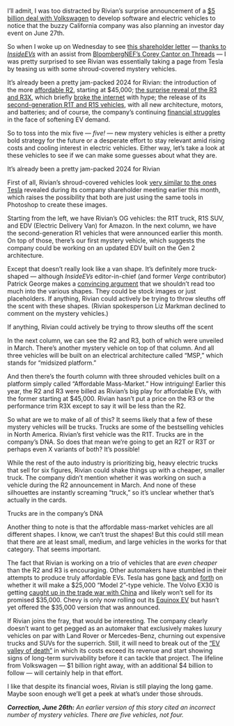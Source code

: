 I’ll admit, I was too distracted by Rivian’s surprise announcement of a [$5 billion deal with Volkswagen](/2024/6/25/24185946/vw-rivian-joint-venture-investment-software-r2) to develop software and electric vehicles to notice that the buzzy California company was also planning an investor day event on June 27th.

So when I woke up on Wednesday to see [this shareholder letter](https://assets.rivian.com/2md5qhoeajym/74T7UhNiRkpZT20fXzx7K6/4ee31531d9aa35f042b9f7a1ce32fb86/06.25.24__Rivian_and_Volkswagen_Group_Announce_Technology_Joint_Venture.pdf) — [thanks to *InsideEVs*](https://insideevs.com/news/724547/rivian-future-vehicle-roadmap/) with an assist from [BloombergNEF’s Corey Cantor on Threads](https://www.threads.net/@corey_cantor/post/C8p08ScxT9p) — I was pretty surprised to see Rivian was essentially taking a page from Tesla by teasing us with some shroud-covered mystery vehicles.

It’s already been a pretty jam-packed 2024 for Rivian: the introduction of the more [affordable R2](/2024/3/7/24093215/rivian-r2-revealed-ev-suv-price-specs-price), starting at $45,000; [the surprise reveal of the R3 and R3X](/2024/3/7/24093570/rivian-r3-r3x-electric-suv-crossover-pics-specs), which briefly [broke the internet](https://insideevs.com/features/713200/rivian-r3-car-designers-react/) with hype; the release of its [second-generation R1T and R1S vehicles](/2024/6/6/24172761/rivian-r1t-r1s-refresh-update-motor-battery-price), with all new architecture, motors, and batteries; and of course, the company’s continuing [financial struggles](/2024/3/6/24091419/rivian-r2-ev-crossover-suv-profit-earnings-future) in the face of softening EV demand.

So to toss into the mix five — *five!* — new mystery vehicles is either a pretty bold strategy for the future or a desperate effort to stay relevant amid rising costs and cooling interest in electric vehicles. Either way, let’s take a look at these vehicles to see if we can make some guesses about what they are.

It’s already been a pretty jam-packed 2024 for Rivian

First of all, Rivian’s shroud-covered vehicles look [very similar to the ones Tesla](/2024/6/14/24178404/tesla-vehicles-robotaxi-van-model-2-shareholder-shrouded) revealed during its company shareholder meeting earlier this month, which raises the possibility that both are just using the same tools in Photoshop to create these images.

Starting from the left, we have Rivian’s OG vehicles: the R1T truck, R1S SUV, and EDV (Electric Delivery Van) for Amazon. In the next column, we have the second-generation R1 vehicles that were announced earlier this month. On top of those, there’s our first mystery vehicle, which suggests the company could be working on an updated EDV built on the Gen 2 architecture.

Except that doesn’t really look like a van shape. It’s definitely more truck-shaped — although *InsideEVs* editor-in-chief (and former *Verge* contributor) Patrick George makes a [convincing argument](https://insideevs.com/news/724547/rivian-future-vehicle-roadmap/) that we shouldn’t read too much into the various shapes. They could be stock images or just placeholders. If anything, Rivian could actively be trying to throw sleuths off the scent with these shapes. (Rivian spokesperson Liz Markman declined to comment on the mystery vehicles.)

If anything, Rivian could actively be trying to throw sleuths off the scent

In the next column, we can see the R2 and R3, both of which were unveiled in March. There’s another mystery vehicle on top of that column. And all three vehicles will be built on an electrical architecture called “MSP,” which stands for “midsized platform.”

And then there’s the fourth column with three shrouded vehicles built on a platform simply called “Affordable Mass-Market.” How intriguing! Earlier this year, the R2 and R3 were billed as Rivian’s big play for affordable EVs, with the former starting at $45,000. Rivian hasn’t put a price on the R3 or the performance trim R3X except to say it will be less than the R2.

So what are we to make of all of this? It seems likely that a few of these mystery vehicles will be trucks. Trucks are some of the bestselling vehicles in North America. Rivian’s first vehicle was the R1T. Trucks are in the company’s DNA. So does that mean we’re going to get an R2T or R3T or perhaps even X variants of both? It’s possible!

While the rest of the auto industry is prioritizing big, heavy electric trucks that sell for six figures, Rivian could shake things up with a cheaper, smaller truck. The company didn’t mention whether it was working on such a vehicle during the R2 announcement in March. And none of these silhouettes are instantly screaming “truck,” so it’s unclear whether that’s actually in the cards.

Trucks are in the company’s DNA

Another thing to note is that the affordable mass-market vehicles are all different shapes. I know, we can’t trust the shapes! But this could still mean that there are at least small, medium, and large vehicles in the works for that category. That seems important.

The fact that Rivian is working on a trio of vehicles that are *even cheaper* than the R2 and R3 is encouraging. Other automakers have stumbled in their attempts to produce truly affordable EVs. Tesla has gone [back](/2024/4/5/24122064/tesla-cancel-affordable-electric-vehicle-model-2-china) and [forth](/2024/4/23/24138646/tesla-q1-2024-earnings-model-2-affordable-electric-vehicles) on whether it will make a $25,000 “Model 2”-type vehicle. The Volvo EX30 is getting [caught up in the trade war with China](https://insideevs.com/news/723093/volvo-ex30-summer-tariffs-china/) and likely won’t sell for its promised $35,000. Chevy is only now rolling out its [Equinox EV](/2024/2/12/24070558/gm-chevy-equinox-ev-price-range-trim-model-date) but hasn’t yet offered the $35,000 version that was announced.

If Rivian joins the fray, that would be interesting. The company clearly doesn’t want to get pegged as an automaker that exclusively makes luxury vehicles on par with Land Rover or Mercedes-Benz, churning out expensive trucks and SUVs for the superrich. Still, it will need to break out of the [“EV valley of death”](https://heatmap.news./electric-vehicles/rivian-earnings-r2-release) in which its costs exceed its revenue and start showing signs of long-term survivability before it can tackle that project. The lifeline from Volkswagen — $1 billion right away, with an additional $4 billion to follow — will certainly help in that effort.

I like that despite its financial woes, Rivian is still playing the long game. Maybe soon enough we’ll get a peek at what’s under those shrouds.

***Correction, June 26th:** An earlier version of this story cited an incorrect number of mystery vehicles. There are five vehicles, not four.*
